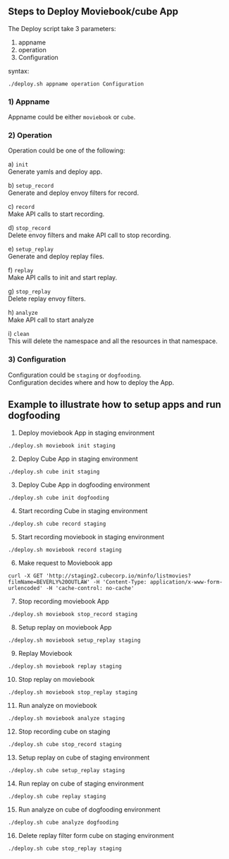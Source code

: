 ## Steps to Deploy Moviebook/cube App

The Deploy script take 3 parameters:  
1) appname   
2) operation   
3) Configuration

syntax:  
```
./deploy.sh appname operation Configuration
```


### 1) Appname  
Appname could be either `moviebook` or `cube`.

### 2) Operation
Operation could be one of the following:  

a) `init`  
Generate yamls and deploy app.  

b) `setup_record`  
Generate and deploy envoy filters for record.

c) `record`  
Make API calls to start recording.

d) `stop_record`  
Delete envoy filters and make API call to stop recording.

e) `setup_replay`  
Generate and deploy replay files.

f) `replay`  
Make API calls to init and start replay.

g) `stop_replay`  
Delete replay envoy filters.

h) `analyze`  
Make API call to start analyze

i) `clean`  
This will delete the namespace and all the resources in that namespace.

### 3) Configuration
Configuration could be `staging` or `dogfooding`.  
Configuration decides where and how to deploy the App.


## Example to illustrate how to setup apps and run dogfooding

1. Deploy moviebook App in staging environment  
```
./deploy.sh moviebook init staging
```

2. Deploy Cube App in staging environment  
```
./deploy.sh cube init staging
```

3. Deploy Cube App in  dogfooding environment  
```
./deploy.sh cube init dogfooding
```

4. Start recording Cube in staging environment  
```
./deploy.sh cube record staging
```

5. Start recording moviebook in staging environment  
```
./deploy.sh moviebook record staging
```

6. Make request to Moviebook app  
```
curl -X GET 'http://staging2.cubecorp.io/minfo/listmovies?filmName=BEVERLY%20OUTLAW' -H 'Content-Type: application/x-www-form-urlencoded' -H 'cache-control: no-cache'
```

7. Stop recording moviebook App  
```
./deploy.sh moviebook stop_record staging
```

8. Setup replay on moviebook App  
```
./deploy.sh moviebook setup_replay staging
```

9. Replay Moviebook  
```
./deploy.sh moviebook replay staging
```

10. Stop replay on moviebook  
```
./deploy.sh moviebook stop_replay staging
```

11. Run analyze on moviebook  
```
./deploy.sh moviebook analyze staging
```

12. Stop recording cube on staging  
```
./deploy.sh cube stop_record staging
```

13. Setup replay on cube of staging environment  
```
./deploy.sh cube setup_replay staging
```

14. Run replay on cube of staging environment  
```
./deploy.sh cube replay staging
```

15. Run analyze on cube of dogfooding environment  
```
./deploy.sh cube analyze dogfooding
```

16. Delete replay filter form cube on staging environment  
```
./deploy.sh cube stop_replay staging
```
